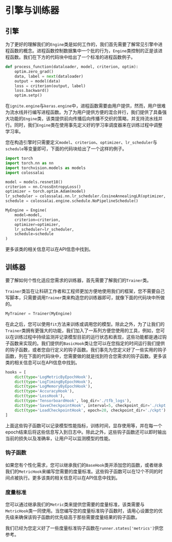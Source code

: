 # 引擎与训练器

## 引擎

为了更好的理解我们的`Engine`类是如何工作的，我们首先需要了解常见引擎中进程函数的概念。进程函数控制数据集中一个批的行为，`Engine`类控制的正是该进程函数。我们在下方的代码块中给出了一个标准的进程函数例子。

```python
def process_function(dataloader, model, criterion, optim):
    optim.zero_grad()
    data, label = next(dataloader)
    output = model(data)
    loss = criterion(output, label)
    loss.backward()
    optim.setp()
```

在`ignite.engine`与`keras.engine`中，进程函数需要由用户提供，然而，用户很难为流水线并行编写进程函数。为了为用户提供方便的混合并行，我们提供了具备强大功能的`Engine`类，该类提供前向传播后向传播不交织的策略，并支持流水线并行。同时，我们`Engine`类在使用事先定义好的学习率调度器来在训练过程中调整学习率。

您在构造引擎时只需要定义`model`、`criterion`、`optimizer`、`lr_scheduler`与`schedule`等变量即可，下面的代码块给出了一个这样的例子。

```python
import torch
import torch.nn as nn
import torchvision.models as models
import colossalai

model = models.resnet18()
criterion = nn.CrossEntropyLoss()
optimizer = torch.optim.Adam(model)
lr_scheduler = colossalai.nn.lr_scheduler.CosineAnnealingLR(optimizer, 1000)
schedule = colossalai.engine.schedule.NoPipelineSchedule()

MyEngine = Engine(
    model=model,
    criterion=criterion,
    optimizer=optimizer,
    lr_scheduler=lr_scheduler,
    schedule=schedule
)
```

更多该类的相关信息可以在API信息中找到。

## 训练器

要了解如何个性化适应您需求的训练器，首先需要了解我们的`Trainer`类。

`Trainer`类旨在让科研工作者和工程师更加方便地使用我们的框架，您不需要自己写脚本，只需要调用`Trainer`类来构造您的训练器即可，就像下面的代码块中所做的。

```python
MyTrainer = Trainer(MyEngine)
```

在此之后，您可以使用`fit`方法来训练或调用您的模型。除此之外，为了让我们的`Trainer`类拥有更强大的功能，我们加入了一系列方便您使用的工具，例如，您可以在训练过程中持续监测并记录模型目前的运行状态和表现，这些功能都是通过钩子函数来实现的。我们提供的`BasicHook`类让您可以在您指定的时间运行我们提供的钩子函数，或者您自行定义的钩子函数。我们事先为您定义好了一些实用的钩子函数，列在下面的代码块中，您需要做的就是找到符合您需求的钩子函数。更多该类的相关信息可以在API信息中找到。

```python
hooks = [
    dict(type='LogMetricByEpochHook'),
    dict(type='LogTimingByEpochHook'),
    dict(type='LogMemoryByEpochHook'),
    dict(type='AccuracyHook'),
    dict(type='LossHook'),
    dict(type='TensorboardHook', log_dir='./tfb_logs'),
    dict(type='SaveCheckpointHook', interval=5, checkpoint_dir='./ckpt'),
    dict(type='LoadCheckpointHook', epoch=20, checkpoint_dir='./ckpt')
]
```

上面这些钩子函数可以记录模型性能指标，训练时间，显存使用等，并在每一个epoch结束后将这些信息写入到日志中。除此之外，这些钩子函数还可以即时输出当前的损失以及准确率，让用户可以监测模型的性能。

### 钩子函数

如果您有个性化需求，您可以继承我们的`BaseHook`类并添加您的函数，或者继承我们的`MetricHook`来编写您需要的度量标准。这些钩子函数可以在12个不同的时间点被执行。更多该类的相关信息可以在API信息中找到。

### 度量标准

您可以通过继承我们的`Metric`类来提供您需要的度量标准，该类需要与`MetricHook`类一同使用。当您编写您的度量标准钩子函数时，请用心设置您的优先级来确保该钩子函数的优先级高于那些需要度量结果的钩子函数。

我们已经为您定义好了一些度量标准钩子函数在`runner.states['metrics']`供您参考。
